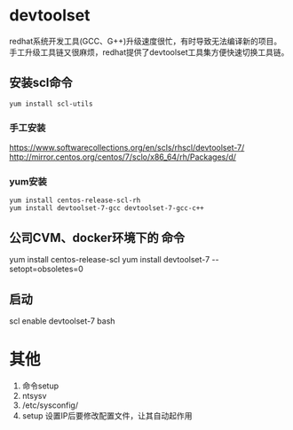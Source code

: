 # devtoolset
redhat系统开发工具(GCC、G++)升级速度很忙，有时导致无法编译新的项目。手工升级工具链又很麻烦，redhat提供了devtoolset工具集方便快速切换工具链。

## 安装scl命令
```
yum install scl-utils
```

### 手工安装
https://www.softwarecollections.org/en/scls/rhscl/devtoolset-7/
http://mirror.centos.org/centos/7/sclo/x86_64/rh/Packages/d/

### yum安装
```
yum install centos-release-scl-rh
yum install devtoolset-7-gcc devtoolset-7-gcc-c++
```

## 公司CVM、docker环境下的 命令
yum install centos-release-scl
yum install devtoolset-7 --setopt=obsoletes=0

## 启动
scl enable devtoolset-7 bash

# 其他
1. 命令setup
2. ntsysv
3. /etc/sysconfig/
4. setup 设置IP后要修改配置文件，让其自动起作用
